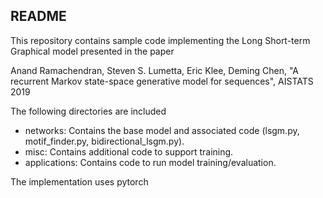 README
------
This repository contains sample code implementing the Long Short-term Graphical model presented in the paper

Anand Ramachendran, Steven S. Lumetta, Eric Klee, Deming Chen, "A recurrent Markov state-space generative model for sequences", AISTATS 2019

The following directories are included
* networks: Contains the base model and associated code (lsgm.py, motif_finder.py, bidirectional_lsgm.py).
* misc: Contains additional code to support training.
* applications: Contains code to run model training/evaluation.

The implementation uses pytorch
